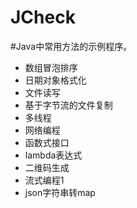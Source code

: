 # JCheck
#Java中常用方法的示例程序。
* 数组冒泡排序
* 日期对象格式化
* 文件读写
* 基于字节流的文件复制
* 多线程
* 网络编程
* 函数式接口
* lambda表达式
* 二维码生成
* 流式编程1
* json字符串转map
